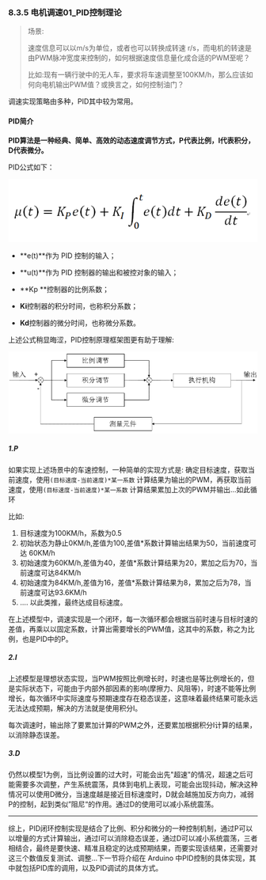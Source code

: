 ### 8.3.5 电机调速01\_PID控制理论

> 场景:
>
> 速度信息可以以m/s为单位，或者也可以转换成转速 r/s，而电机的转速是由PWM脉冲宽度来控制的，如何根据速度信息量化成合适的PWM至呢？
>
> 比如:现有一辆行驶中的无人车，要求将车速调整至100KM/h，那么应该如何向电机输出PWM值？或换言之，如何控制油门？

调速实现策略由多种，PID其中较为常用。

#### PID简介

**PID算法是一种经典、简单、高效的动态速度调节方式，P代表比例，I代表积分，D代表微分。**

PID公式如下：

![](/assets/PID公式.jpg)

* **e\(t\)**作为 PID 控制的输入；

* **u\(t\)**作为 PID 控制器的输出和被控对象的输入；

* **Kp **控制器的比例系数；

* **Ki**控制器的积分时间，也称积分系数；

* **Kd**控制器的微分时间，也称微分系数。

上述公式稍显晦涩，PID控制原理框架图更有助于理解:

![](/assets/PID控制.jpg)

##### 1.P

如果实现上述场景中的车速控制，一种简单的实现方式是: 确定目标速度，获取当前速度，使用`(目标速度-当前速度)*某一系数` 计算结果为输出的PWM，再获取当前速度，使用`(目标速度-当前速度)*某一系数` 计算结果累加上次的PWM并输出...如此循环

比如:

1. 目标速度为100KM/h，系数为0.5
2. 初始状态为静止0KM/h,差值为100,差值\*系数计算输出结果为50，当前速度可达 60KM/h
3. 初始速度为60KM/h,差值为40，差值\*系数计算结果为20，累加之后为70，当前速度可达84KM/h
4. 初始速度为84KM/h,差值为16，差值\*系数计算结果为8，累加之后为78，当前速度可达93.6KM/h
5. .... 以此类推，最终达成目标速度。

在上述模型中，调速实现是一个闭环，每一次循环都会根据当前时速与目标时速的差值，再乘以以固定系数，计算出需要增长的PWM值，这其中的系数，称之为比例，也是PID中的P。

##### 2.I

上述模型是理想状态实现，当PWM按照比例增长时，时速也是等比例增长的，但是实际状态下，可能由于内部外部因素的影响\(摩擦力、风阻等\)，时速不能等比例增长，每次循环中实际速度与预期速度存在稳态误差，这意味着最终结果可能永远无法达成预期，解决的方法就是使用积分I。

每次调速时，输出除了要累加计算的PWM之外，还要累加根据积分I计算的结果，以消除静态误差。

##### 3.D

仍然以模型1为例，当比例设置的过大时，可能会出先"超速"的情况，超速之后可能需要多次调整，产生系统震荡，具体到电机上表现，可能会出现抖动，解决这种情况可以使用D微分，当速度越是接近目标速度时，D就会越施加反方向力，减弱P的控制，起到类似”阻尼“的作用。通过D的使用可以减小系统震荡。

---

综上，PID闭环控制实现是结合了比例、积分和微分的一种控制机制，通过P可以以增量的方式计算输出，通过I可以消除稳态误差，通过D可以减小系统震荡，三者相结合，最终是要快速、精准且稳定的达成预期结果，而要实现该结果，还需要对这三个数值反复测试、调整...下一节将介绍在 Arduino 中PID控制的具体实现，其中就包括PID库的调用，以及PID调试的具体方式。

